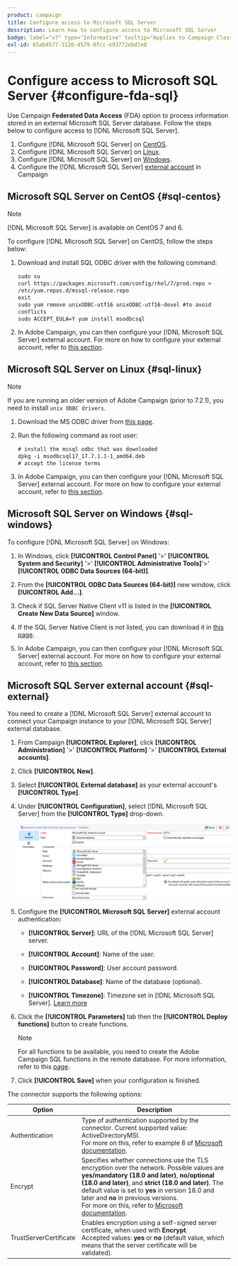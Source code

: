 ```yaml
---
product: campaign
title: Configure access to Microsoft SQL Server
description: Learn how to configure access to Microsoft SQL Server
badge: label="v7" type="Informative" tooltip="Applies to Campaign Classic v7 only"
exl-id: 65ab4577-3126-4579-8fcc-e93772ebd1e8
---
```

# Configure access to Microsoft SQL Server {#configure-fda-sql}



Use Campaign **Federated Data Access** (FDA) option to process information stored in an external Microsoft SQL Server database. Follow the steps below to configure access to [!DNL Microsoft SQL Server].

1. Configure [!DNL Microsoft SQL Server] on [CentOS](#sql-centos).
1. Configure [!DNL Microsoft SQL Server] on [Linux](#sql-linux).
1. Configure [!DNL Microsoft SQL Server] on [Windows](#sql-windows).
1. Configure the [!DNL Microsoft SQL Server] [external account](#sql-external) in Campaign

## Microsoft SQL Server on CentOS {#sql-centos}

>[!NOTE]
>
> [!DNL Microsoft SQL Server] is available on CentOS 7 and 6.

To configure [!DNL Microsoft SQL Server] on CentOS, follow the steps below:

1. Download and install SQL ODBC driver with the following command:

    ``` 
    sudo su
    curl https://packages.microsoft.com/config/rhel/7/prod.repo > /etc/yum.repos.d/mssql-release.repo
    exit
    sudo yum remove unixODBC-utf16 unixODBC-utf16-devel #to avoid conflicts
    sudo ACCEPT_EULA=Y yum install msodbcsql
    ``` 

1. In Adobe Campaign, you can then configure your [!DNL Microsoft SQL Server] external account. For more on how to configure your external account, refer to [this section](#sql-external).

## Microsoft SQL Server on Linux {#sql-linux}

>[!NOTE]
>
> If you are running an older version of Adobe Campaign (prior to 7.2.1), you need to install `unix ODBC drivers`.

1. Download the MS ODBC driver from [this page](https://packages.microsoft.com/ubuntu/16.04/prod/pool/main/m/msodbcsql17/).

1. Run the following command as root user:

    ``` 
    # install the mssql odbc that was downloaded
    dpkg -i msodbcsql17_17.7.1.1-1_amd64.deb
    # accept the license terms
    ``` 

1. In Adobe Campaign, you can then configure your [!DNL Microsoft SQL Server] external account. For more on how to configure your external account, refer to [this section](#sql-external).

## Microsoft SQL Server on Windows {#sql-windows}

To configure [!DNL Microsoft SQL Server] on Windows:

1. In Windows, click **[!UICONTROL Control Panel]** '>' **[!UICONTROL System and Security]** '>' **[!UICONTROL Administrative Tools]**'>' **[!UICONTROL ODBC Data Sources (64-bit)]**.

1. From the **[!UICONTROL ODBC Data Sources (64-bit)]** new window, click **[!UICONTROL Add...]**.

1. Check if SQL Server Native Client v11 is listed in the **[!UICONTROL Create New Data Source]** window.

1. If the SQL Server Native Client is not listed, you can download it in [this page](https://www.microsoft.com/en-my/download/details.aspx?id=36434).

1. In Adobe Campaign, you can then configure your [!DNL Microsoft SQL Server] external account. For more on how to configure your external account, refer to [this section](#sql-external).

## Microsoft SQL Server external account {#sql-external}

You need to create a [!DNL Microsoft SQL Server] external account to connect your Campaign instance to your [!DNL Microsoft SQL Server] external database.

1. From Campaign **[!UICONTROL Explorer]**, click **[!UICONTROL Administration]** '>' **[!UICONTROL Platform]** '>' **[!UICONTROL External accounts]**.

1. Click **[!UICONTROL New]**.

1. Select **[!UICONTROL External database]** as your external account's **[!UICONTROL Type]**.

1. Under **[!UICONTROL Configuration]**, select [!DNL Microsoft SQL Server] from the **[!UICONTROL Type]** drop-down.

    ![](assets/sql.png)

1. Configure the **[!UICONTROL Microsoft SQL Server]** external account authentication:

    * **[!UICONTROL Server]**: URL of the [!DNL Microsoft SQL Server] server.

    * **[!UICONTROL Account]**: Name of the user.

    * **[!UICONTROL Password]**: User account password.

    * **[!UICONTROL Database]**: Name of the database (optional).

    * **[!UICONTROL Timezone]**: Timezone set in [!DNL Microsoft SQL Server]. [Learn more](https://docs.microsoft.com/en-us/sql/t-sql/functions/current-timezone-transact-sql?view=sql-server-ver15)

1. Click the **[!UICONTROL Parameters]** tab then the **[!UICONTROL Deploy functions]** button to create functions.

    >[!NOTE]
    >
    >For all functions to be available, you need to create the Adobe Campaign SQL functions in the remote database. For more information, refer to this [page](../../configuration/using/adding-additional-sql-functions.md).

1. Click **[!UICONTROL Save]** when your configuration is finished.

The connector supports the following options:

| Option   |  Description |
|---|---|
|  Authentication | Type of authentication supported by the connector. Current supported value: ActiveDirectoryMSI. <br> For more on this, refer to example 8 of [Microsoft documentation](https://docs.microsoft.com/en-us/sql/connect/odbc/using-azure-active-directory?view=sql-server-ver15#example-connection-strings).|
|  Encrypt |  Specifies whether connections use the TLS encryption over the network. Possible values are **yes/mandatory (18.0 and later)**, **no/optional (18.0 and later)**, and **strict (18.0 and later)**. The default value is set to **yes** in version 18.0 and later and **no** in previous versions. <br>For more on this, refer to [Microsoft documentation](https://docs.microsoft.com/en-us/sql/connect/odbc/dsn-connection-string-attribute?view=azure-sqldw-latest#encrypt). |
|  TrustServerCertificate | Enables encryption using a self-signed server certificate, when used with **Encrypt**. <br>Accepted values: **yes** or **no** (default value, which means that the server certificate will be validated).|

